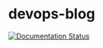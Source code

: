 # devops-blog

[![Documentation Status](https://readthedocs.org/projects/cicd-blog/badge/?version=latest)](https://cicd-blog.readthedocs.io/en/latest/?badge=latest)
